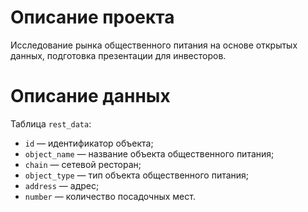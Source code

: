 # Описание проекта
Исследование рынка общественного питания на основе открытых данных, подготовка презентации для инвесторов.

# Описание данных

Таблица `rest_data`:

* `id` — идентификатор объекта;
* `object_name` — название объекта общественного питания;
* `chain` — сетевой ресторан;
* `object_type` — тип объекта общественного питания;
* `address` — адрес;
* `number` — количество посадочных мест.
